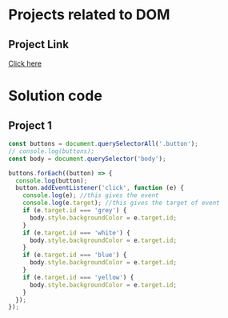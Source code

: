 # Projects related to DOM

## Project Link
[Click here](https://stackblitz.com/edit/dom-project-chaiaurcode?file=index.html)

# Solution code

## Project 1

```javascript
const buttons = document.querySelectorAll('.button');
// console.log(buttons);
const body = document.querySelector('body');

buttons.forEach((button) => {
  console.log(button);
  button.addEventListener('click', function (e) {
    console.log(e); //this gives the event
    console.log(e.target); //this gives the target of event
    if (e.target.id === 'grey') {
      body.style.backgroundColor = e.target.id;
    }
    if (e.target.id === 'white') {
      body.style.backgroundColor = e.target.id;
    }
    if (e.target.id === 'blue') {
      body.style.backgroundColor = e.target.id;
    }
    if (e.target.id === 'yellow') {
      body.style.backgroundColor = e.target.id;
    }
  });
});

```